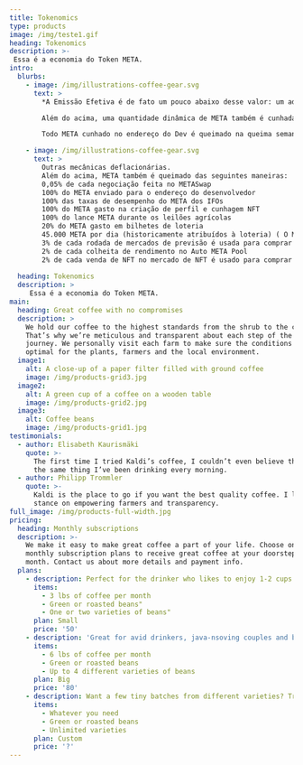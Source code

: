 ```yaml
---
title: Tokenomics
type: products
image: /img/teste1.gif
heading: Tokenomics
description: >-
 Essa é a economia do Token META.
intro:
  blurbs:
    - image: /img/illustrations-coffee-gear.svg
      text: >
        *A Emissão Efetiva é de fato um pouco abaixo desse valor: um adicional de 45.000 META por dia é desviado do valor alocado para a loteria e queimado (PID 137 - Detalhes abaixo).

        Além do acima, uma quantidade dinâmica de META também é cunhada no endereço Dev a uma taxa de 9,09%. Isso significa que se 100 META são colhidos, então 9.09 META é cunhado e enviado para o Dev Address.

        Todo META cunhado no endereço do Dev é queimado na queima semanal e nunca entra em circulação.Como tal, não o incluímos na taxa de emissão acima.

    - image: /img/illustrations-coffee-gear.svg
      text: >
        Outras mecânicas deflacionárias.
        Além do acima, META também é queimado das seguintes maneiras:
        0,05% de cada negociação feita no METASwap 
        100% do META enviado para o endereço do desenvolvedor
        100% das taxas de desempenho do META dos IFOs
        100% do META gasto na criação de perfil e cunhagem NFT
        100% do lance META durante os leilões agrícolas
        20% do META gasto em bilhetes de loteria
        45.000 META por dia (historicamente atribuídos à loteria) ( O META para isso é gerado por uma fazenda - PID 137)
        3% de cada rodada de mercados de previsão é usada para comprar META para queimar
        2% de cada colheita de rendimento no Auto META Pool
        2% de cada venda de NFT no mercado de NFT é usado para comprar META para queimar
 
  heading: Tokenomics
  description: >
     Essa é a economia do Token META.
main:
  heading: Great coffee with no compromises
  description: >
    We hold our coffee to the highest standards from the shrub to the cup.
    That’s why we’re meticulous and transparent about each step of the coffee’s
    journey. We personally visit each farm to make sure the conditions are
    optimal for the plants, farmers and the local environment.
  image1:
    alt: A close-up of a paper filter filled with ground coffee
    image: /img/products-grid3.jpg
  image2:
    alt: A green cup of a coffee on a wooden table
    image: /img/products-grid2.jpg
  image3:
    alt: Coffee beans
    image: /img/products-grid1.jpg
testimonials:
  - author: Elisabeth Kaurismäki
    quote: >-
      The first time I tried Kaldi’s coffee, I couldn’t even believe that was
      the same thing I’ve been drinking every morning.
  - author: Philipp Trommler
    quote: >-
      Kaldi is the place to go if you want the best quality coffee. I love their
      stance on empowering farmers and transparency.
full_image: /img/products-full-width.jpg
pricing:
  heading: Monthly subscriptions
  description: >-
    We make it easy to make great coffee a part of your life. Choose one of our
    monthly subscription plans to receive great coffee at your doorstep each
    month. Contact us about more details and payment info.
  plans:
    - description: Perfect for the drinker who likes to enjoy 1-2 cups per day.
      items:
        - 3 lbs of coffee per month
        - Green or roasted beans"
        - One or two varieties of beans"
      plan: Small
      price: '50'
    - description: 'Great for avid drinkers, java-nsoving couples and bigger crowds'
      items:
        - 6 lbs of coffee per month
        - Green or roasted beans
        - Up to 4 different varieties of beans
      plan: Big
      price: '80'
    - description: Want a few tiny batches from different varieties? Try our custom plan
      items:
        - Whatever you need
        - Green or roasted beans
        - Unlimited varieties
      plan: Custom
      price: '?'
---
```



